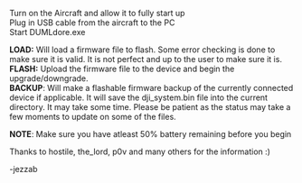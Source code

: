 Turn on the Aircraft and allow it to fully start up<br>
Plug in USB cable from the aircraft to the PC<br>
Start DUMLdore.exe<br>

**LOAD:** Will load a firmware file to flash. Some error checking is done to make sure it is valid. It is not perfect and up to the user to make sure it is.<br>
**FLASH:** Upload the firmware file to the device and begin the upgrade/downgrade.<br>
**BACKUP**: Will make a flashable firmware backup of the currently connected device if applicable. It will save the dji_system.bin file into the current directory. It may take some time. Please be patient as the status may take a few moments to update on some of the files.<br>

**NOTE**: Make sure you have atleast 50% battery remaining before you begin

Thanks to hostile, the_lord, p0v and many others for the information :)

-jezzab
